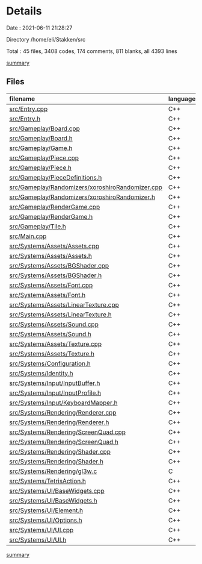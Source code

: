 # Details

Date : 2021-06-11 21:28:27

Directory /home/eli/Stakken/src

Total : 45 files,  3408 codes, 174 comments, 811 blanks, all 4393 lines

[summary](results.md)

## Files
| filename | language | code | comment | blank | total |
| :--- | :--- | ---: | ---: | ---: | ---: |
| [src/Entry.cpp](/src/Entry.cpp) | C++ | 217 | 15 | 65 | 297 |
| [src/Entry.h](/src/Entry.h) | C++ | 13 | 1 | 8 | 22 |
| [src/Gameplay/Board.cpp](/src/Gameplay/Board.cpp) | C++ | 145 | 14 | 36 | 195 |
| [src/Gameplay/Board.h](/src/Gameplay/Board.h) | C++ | 30 | 0 | 17 | 47 |
| [src/Gameplay/Game.h](/src/Gameplay/Game.h) | C++ | 99 | 3 | 25 | 127 |
| [src/Gameplay/Piece.cpp](/src/Gameplay/Piece.cpp) | C++ | 22 | 0 | 9 | 31 |
| [src/Gameplay/Piece.h](/src/Gameplay/Piece.h) | C++ | 37 | 0 | 7 | 44 |
| [src/Gameplay/PieceDefinitions.h](/src/Gameplay/PieceDefinitions.h) | C++ | 236 | 0 | 63 | 299 |
| [src/Gameplay/Randomizers/xoroshiroRandomizer.cpp](/src/Gameplay/Randomizers/xoroshiroRandomizer.cpp) | C++ | 22 | 10 | 11 | 43 |
| [src/Gameplay/Randomizers/xoroshiroRandomizer.h](/src/Gameplay/Randomizers/xoroshiroRandomizer.h) | C++ | 8 | 0 | 3 | 11 |
| [src/Gameplay/RenderGame.cpp](/src/Gameplay/RenderGame.cpp) | C++ | 139 | 20 | 57 | 216 |
| [src/Gameplay/RenderGame.h](/src/Gameplay/RenderGame.h) | C++ | 31 | 1 | 14 | 46 |
| [src/Gameplay/Tile.h](/src/Gameplay/Tile.h) | C++ | 21 | 0 | 2 | 23 |
| [src/Main.cpp](/src/Main.cpp) | C++ | 8 | 0 | 3 | 11 |
| [src/Systems/Assets/Assets.cpp](/src/Systems/Assets/Assets.cpp) | C++ | 14 | 0 | 5 | 19 |
| [src/Systems/Assets/Assets.h](/src/Systems/Assets/Assets.h) | C++ | 93 | 3 | 32 | 128 |
| [src/Systems/Assets/BGShader.cpp](/src/Systems/Assets/BGShader.cpp) | C++ | 64 | 4 | 21 | 89 |
| [src/Systems/Assets/BGShader.h](/src/Systems/Assets/BGShader.h) | C++ | 15 | 0 | 3 | 18 |
| [src/Systems/Assets/Font.cpp](/src/Systems/Assets/Font.cpp) | C++ | 70 | 8 | 20 | 98 |
| [src/Systems/Assets/Font.h](/src/Systems/Assets/Font.h) | C++ | 28 | 1 | 9 | 38 |
| [src/Systems/Assets/LinearTexture.cpp](/src/Systems/Assets/LinearTexture.cpp) | C++ | 20 | 3 | 6 | 29 |
| [src/Systems/Assets/LinearTexture.h](/src/Systems/Assets/LinearTexture.h) | C++ | 9 | 0 | 2 | 11 |
| [src/Systems/Assets/Sound.cpp](/src/Systems/Assets/Sound.cpp) | C++ | 16 | 0 | 6 | 22 |
| [src/Systems/Assets/Sound.h](/src/Systems/Assets/Sound.h) | C++ | 11 | 0 | 3 | 14 |
| [src/Systems/Assets/Texture.cpp](/src/Systems/Assets/Texture.cpp) | C++ | 26 | 2 | 8 | 36 |
| [src/Systems/Assets/Texture.h](/src/Systems/Assets/Texture.h) | C++ | 10 | 0 | 3 | 13 |
| [src/Systems/Configuration.h](/src/Systems/Configuration.h) | C++ | 25 | 0 | 10 | 35 |
| [src/Systems/Identity.h](/src/Systems/Identity.h) | C++ | 25 | 0 | 5 | 30 |
| [src/Systems/Input/InputBuffer.h](/src/Systems/Input/InputBuffer.h) | C++ | 18 | 1 | 5 | 24 |
| [src/Systems/Input/InputProfile.h](/src/Systems/Input/InputProfile.h) | C++ | 102 | 6 | 26 | 134 |
| [src/Systems/Input/KeyboardMapper.h](/src/Systems/Input/KeyboardMapper.h) | C++ | 75 | 5 | 21 | 101 |
| [src/Systems/Rendering/Renderer.cpp](/src/Systems/Rendering/Renderer.cpp) | C++ | 391 | 28 | 103 | 522 |
| [src/Systems/Rendering/Renderer.h](/src/Systems/Rendering/Renderer.h) | C++ | 24 | 0 | 11 | 35 |
| [src/Systems/Rendering/ScreenQuad.cpp](/src/Systems/Rendering/ScreenQuad.cpp) | C++ | 28 | 0 | 10 | 38 |
| [src/Systems/Rendering/ScreenQuad.h](/src/Systems/Rendering/ScreenQuad.h) | C++ | 5 | 0 | 0 | 5 |
| [src/Systems/Rendering/Shader.cpp](/src/Systems/Rendering/Shader.cpp) | C++ | 93 | 2 | 28 | 123 |
| [src/Systems/Rendering/Shader.h](/src/Systems/Rendering/Shader.h) | C++ | 17 | 0 | 4 | 21 |
| [src/Systems/Rendering/gl3w.c](/src/Systems/Rendering/gl3w.c) | C | 784 | 27 | 37 | 848 |
| [src/Systems/TetrisAction.h](/src/Systems/TetrisAction.h) | C++ | 12 | 1 | 1 | 14 |
| [src/Systems/UI/BaseWidgets.cpp](/src/Systems/UI/BaseWidgets.cpp) | C++ | 71 | 0 | 15 | 86 |
| [src/Systems/UI/BaseWidgets.h](/src/Systems/UI/BaseWidgets.h) | C++ | 10 | 0 | 2 | 12 |
| [src/Systems/UI/Element.h](/src/Systems/UI/Element.h) | C++ | 68 | 3 | 18 | 89 |
| [src/Systems/UI/Options.h](/src/Systems/UI/Options.h) | C++ | 153 | 8 | 46 | 207 |
| [src/Systems/UI/UI.cpp](/src/Systems/UI/UI.cpp) | C++ | 86 | 5 | 23 | 114 |
| [src/Systems/UI/UI.h](/src/Systems/UI/UI.h) | C++ | 17 | 3 | 8 | 28 |

[summary](results.md)